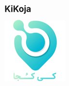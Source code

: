 # KiKoja

<img img align="center" src="https://github.com/mohammadhashemii/KiKoja/blob/master/src/main/images/icon-kikoja.png" width="200" height="200">	
